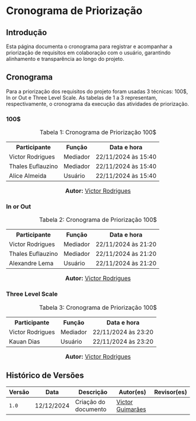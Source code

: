 # Cronograma de Priorização 

## Introdução

Esta página documenta o cronograma para registrar e acompanhar a priorização de requisitos em colaboração com o usuário, garantindo alinhamento e transparência ao longo do projeto.

## Cronograma 

Para a priorização dos requisitos do projeto foram usadas 3 técnicas: 100$, In or Out e Three Level Scale. As tabelas de 1 a 3 representam, respectivamente, o cronograma da execução das atividades de priorização.

### 100$ 

<center>
<font size="3"><p> Tabela 1: Cronograma de Priorização 100$ </font></p>

<table>
  <tr>
    <th>Participante</th>
    <th>Função</th>
    <th>Data e hora</th>
  </tr>
  <tr>
    <td>Victor Rodrigues</td>
    <td>Mediador</td>
    <td>22/11/2024 às 15:40</td>
  </tr>
  <tr>
    <td>Thales Euflauzino</td>
    <td>Mediador</td>
    <td> 22/11/2024 às 15:40 </td>
  </tr>
  <tr>
    <td>Alice Almeida</td>
    <td>Usuário</td>
    <td> 22/11/2024 às 15:40 </td>
  </tr>
</table>

<font size="3"><p><b>Autor:</b> <a href="https://www.github.com/ViictorHugoo">Victor Rodrigues</a></font></p>
</center>

### In or Out 

<center>
<font size="3"><p> Tabela 2: Cronograma de Priorização 100$ </font></p>

<table>
  <tr>
    <th>Participante</th>
    <th>Função</th>
    <th>Data e hora</th>
  </tr>
  <tr>
    <td>Victor Rodrigues</td>
    <td>Mediador</td>
    <td>22/11/2024 às 21:20</td>
  </tr>
  <tr>
    <td>Thales Euflauzino</td>
    <td>Mediador</td>
    <td> 22/11/2024 às 21:20 </td>
  </tr>
  <tr>
    <td>Alexandre Lema</td>
    <td>Usuário</td>
    <td> 22/11/2024 às 21:20 </td>
  </tr>
</table>

<font size="3"><p><b>Autor:</b> <a href="https://www.github.com/ViictorHugoo">Victor Rodrigues</a></font></p>
</center>

### Three Level Scale

<center>
<font size="3"><p> Tabela 3: Cronograma de Priorização 100$ </font></p>

<table>
  <tr>
    <th>Participante</th>
    <th>Função</th>
    <th>Data e hora</th>
  </tr>
  <tr>
    <td>Victor Rodrigues</td>
    <td>Mediador</td>
    <td>22/11/2024 às 23:20</td>
  </tr>
  <tr>
    <td>Kauan Dias</td>
    <td>Usuário</td>
    <td> 22/11/2024 às 23:20 </td>
  </tr>
</table>

<font size="3"><p><b>Autor:</b> <a href="https://www.github.com/ViictorHugoo">Victor Rodrigues</a></font></p>
</center>

## Histórico de Versões

| Versão | Data       | Descrição                                    | Autor(es)                                        | Revisor(es)                                      |
| ------ | ---------- | -------------------------------------------- | ------------------------------------------------ | ------------------------------------------------ |
| `1.0`  | 12/12/2024 | Criação do documento                         | [Victor Guimarães](https://github.com/ViictorHugoo) |  |